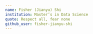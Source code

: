 ```yaml
---
name: Fisher (Jianyu) Shi 
institution: Master’s in Data Science
quote: Respect all, fear none
github_user: fisher-jianyu-shi
---
```

